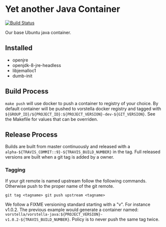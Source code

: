 # Yet another Java Container

[![Build Status](https://travis-ci.org/vorstella/docker-java.svg?branch=master)](https://travis-ci.org/vorstella/docker-java) 

Our base Ubuntu java container.

## Installed

- openjre
- openjdk-8-jre-headless
- libjemalloc1
- dumb-init

## Build Process

`make push` will use docker to push a container to registry of your choice.  By default container will be pushed to vorstella docker registry and tagged with `${GROUP_ID}/${PROJECT_ID}:${PROJECT_VERSION}-dev-${GIT_VERSION}`.  See the Makefile for values that can be overriden.

## Release Process

Builds are built from master continuously and released with a `alpha-${TRAVIS_COMMIT::9}-${TRAVIS_BUILD_NUMBER}` in the tag.  Full released versions are built when a git tag is added by a owner.

### Tagging

If your git remote is named upstream follow the following commands.  Otherwise push to the proper name of the git remote.

`
git tag <tagname>
git push upstream <tagname>
`

We follow a FIXME versioning standard starting with a "v".  For instance v1.0.2. The previous example would generate a container named: `vorstella/vorstella-java:${PROJECT_VERSION}-v1.0.2-${TRAVIS_BUILD_NUMBER}`. Policy is to never push the same tag twice.


